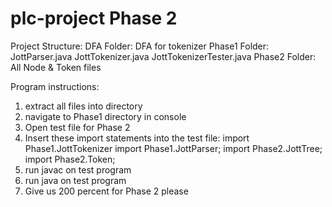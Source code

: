 # plc-project Phase 2

Project Structure:
    DFA Folder:
        DFA for tokenizer
    Phase1 Folder:
        JottParser.java
        JottTokenizer.java
        JottTokenizerTester.java
    Phase2 Folder:
        All Node & Token files

Program instructions:
1. extract all files into directory
2. navigate to Phase1 directory in console
3. Open test file for Phase 2
4. Insert these import statements into the test file:
    import Phase1.JottTokenizer
    import Phase1.JottParser;
    import Phase2.JottTree;
    import Phase2.Token;
5. run javac on test program
6. run java on test program
7. Give us 200 percent for Phase 2 please